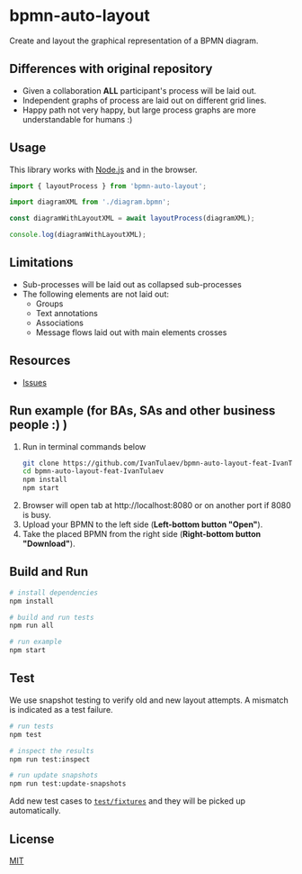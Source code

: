 # bpmn-auto-layout

Create and layout the graphical representation of a BPMN diagram.

## Differences with original repository

* Given a collaboration **ALL** participant's process will be laid out.
* Independent graphs of process are laid out on different grid lines.
* Happy path not very happy, but large process graphs are more understandable for humans :)

## Usage

This library works with [Node.js](https://nodejs.org/) and in the browser.

```javascript
import { layoutProcess } from 'bpmn-auto-layout';

import diagramXML from './diagram.bpmn';

const diagramWithLayoutXML = await layoutProcess(diagramXML);

console.log(diagramWithLayoutXML);
```

## Limitations

* Sub-processes will be laid out as collapsed sub-processes
* The following elements are not laid out:
  * Groups
  * Text annotations
  * Associations
  * Message flows laid out with main elements crosses 

## Resources

* [Issues](https://github.com/bpmn-io/bpmn-auto-layout/issues)



## Run example (for BAs, SAs and other business people :) )
1. Run in terminal commands below 
    ```sh
    git clone https://github.com/IvanTulaev/bpmn-auto-layout-feat-IvanTulaev.git
    cd bpmn-auto-layout-feat-IvanTulaev
    npm install
    npm start
    ```
2. Browser will open tab at http://localhost:8080 or on another port if 8080 is busy.
3. Upload your BPMN to the left side (**Left-bottom button "Open"**).
4. Take the placed BPMN from the right side (**Right-bottom button "Download"**).

## Build and Run

```sh
# install dependencies
npm install

# build and run tests
npm run all

# run example
npm start
```

## Test

We use snapshot testing to verify old and new layout attempts. A mismatch is indicated as a test failure.

```sh
# run tests
npm test

# inspect the results
npm run test:inspect

# run update snapshots
npm run test:update-snapshots
```

Add new test cases to [`test/fixtures`](./test/fixtures) and they will be picked up automatically.

## License

[MIT](./LICENSE)
